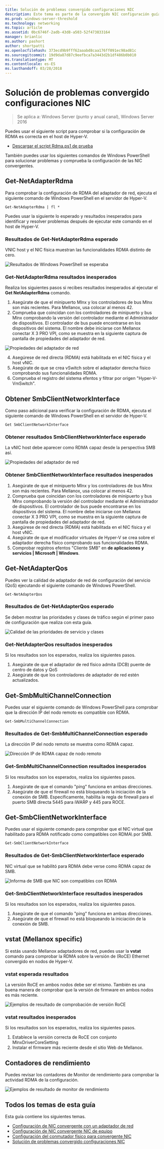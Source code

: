 ```yaml
---
title: Solución de problemas convergido configuraciones NIC
description: Este tema es parte de la convergido NIC configuración guía para Windows Server 2016.
ms.prod: windows-server-threshold
ms.technology: networking
ms.topic: article
ms.assetid: 0bc6746f-2adb-43d8-a503-52f473833164
manager: brianlic
ms.author: pashort
author: shortpatti
ms.openlocfilehash: 373ecd9b9fff62aaabd8caa176ff091ec98ad81c
ms.sourcegitcommit: 19d9da87d87c9eefbca7a3443d2b1df486b0b010
ms.translationtype: MT
ms.contentlocale: es-ES
ms.lasthandoff: 03/28/2018
---
```

# <a name="troubleshooting-converged-nic-configurations"></a>Solución de problemas convergido configuraciones NIC

>Se aplica a: Windows Server (punto y anual canal), Windows Server 2016

Puedes usar el siguiente script para comprobar si la configuración de RDMA es correcta en el host de Hyper-V.

- [Descargar el script Rdma.ps1 de prueba](https://github.com/Microsoft/SDN/blob/master/Diagnostics/Test-Rdma.ps1)

También puedes usar los siguientes comandos de Windows PowerShell para solucionar problemas y comprueba la configuración de las NIC convergentes.

## <a name="get-netadapterrdma"></a>Get-NetAdapterRdma

Para comprobar la configuración de RDMA del adaptador de red, ejecuta el siguiente comando de Windows PowerShell en el servidor de Hyper-V.

    
    Get-NetAdapterRdma | fl *
    

Puedes usar la siguiente lo esperado y resultados inesperados para identificar y resolver problemas después de ejecutar este comando en el host de Hyper-V.

### <a name="get-netadapterrdma-expected-results"></a>Resultados de Get-NetAdapterRdma esperado

VNIC host y el NIC física muestran las funcionalidades RDMA distinto de cero.

![Resultados de Windows PowerShell se esperaba](../../media/Converged-NIC/CNIC-Troubleshooting/cnic-tshoot-01.jpg)

### <a name="get-netadapterrdma-unexpected-results"></a>Get-NetAdapterRdma resultados inesperados

Realiza los siguientes pasos si recibes resultados inesperados al ejecutar el **Get NetAdapterRdma** comando.

1. Asegúrate de que el minipuerto Mlnx y los controladores de bus Mlnx son más recientes. Para Mellanox, usa colocar al menos 42. 
2. Comprueba que coincidan con los controladores de minipuerto y bus Mlnx comprobando la versión del controlador mediante el Administrador de dispositivos. El controlador de bus puede encontrarse en los dispositivos del sistema. El nombre debe iniciarse con Mellanox conectar X 3 PRO VPI, como se muestra en la siguiente captura de pantalla de propiedades del adaptador de red.

![Propiedades del adaptador de red](../../media/Converged-NIC/CNIC-Troubleshooting/cnic-tshoot-02.jpg)

4. Asegúrese de red directa (RDMA) está habilitada en el NIC física y el host vNIC.
5. Asegúrate de que se crea vSwitch sobre el adaptador derecha físico comprobando sus funcionalidades RDMA.
6. Comprueba el registro del sistema efentos y filtrar por origen "Hyper-V-VmSwitch".

## <a name="get-smbclientnetworkinterface"></a>Obtener SmbClientNetworkInterface

Como paso adicional para verificar la configuración de RDMA, ejecuta el siguiente comando de Windows PowerShell en el servidor de Hyper-V.


    Get SmbClientNetworkInterface

### <a name="get-smbclientnetworkinterface-expected-results"></a>Obtener resultados SmbClientNetworkInterface esperado

La vNIC host debe aparecer como RDMA capaz desde la perspectiva SMB así.

![Propiedades del adaptador de red](../../media/Converged-NIC/CNIC-Troubleshooting/cnic-tshoot-03.jpg)


### <a name="get-smbclientnetworkinterface-unexpected-results"></a>Obtener SmbClientNetworkInterface resultados inesperados

1. Asegúrate de que el minipuerto Mlnx y los controladores de bus Mlnx son más recientes. Para Mellanox, usa colocar al menos 42. 
2. Comprueba que coincidan con los controladores de minipuerto y bus Mlnx comprobando la versión del controlador mediante el Administrador de dispositivos. El controlador de bus puede encontrarse en los dispositivos del sistema. El nombre debe iniciarse con Mellanox conectar X 3 PRO VPI, como se muestra en la siguiente captura de pantalla de propiedades del adaptador de red.
3. Asegúrese de red directa (RDMA) está habilitada en el NIC física y el host vNIC.
4. Asegúrate de que el modificador virtuales de Hyper-V se crea sobre el adaptador derecha físico comprobando sus funcionalidades RDMA.
5. Comprobar registros efentos "Cliente SMB" en **de aplicaciones y servicios | Microsoft | Windows**.

## <a name="get-netadapterqos"></a>Get-NetAdapterQos

Puedes ver la calidad de adaptador de red de configuración del servicio \(QoS\) ejecutando el siguiente comando de Windows PowerShell.

    Get-NetAdapterQos

### <a name="get-netadapterqos-expected-results"></a>Resultados de Get-NetAdapterQos esperado

Se deben mostrar las prioridades y clases de tráfico según el primer paso de configuración que realiza con esta guía.

![Calidad de las prioridades de servicio y clases](../../media/Converged-NIC/CNIC-Troubleshooting/cnic-tshoot-04.jpg)

### <a name="get-netadapterqos-unexpected-results"></a>Get-NetAdapterQos resultados inesperados

Si los resultados son los esperados, realiza los siguientes pasos.

1. Asegúrate de que el adaptador de red físico admita \(DCB\) puente de centro de datos y QoS
2. Asegúrate de que los controladores de adaptador de red estén actualizados.


## <a name="get-smbmultichannelconnection"></a>Get-SmbMultiChannelConnection

Puedes usar el siguiente comando de Windows PowerShell para comprobar que la dirección IP del nodo remoto es compatible con RDMA\.

    Get-SmbMultiChannelConnection


### <a name="get-smbmultichannelconnection-expected-results"></a>Resultados de Get-SmbMultiChannelConnection esperado

La dirección IP del nodo remoto se muestra como RDMA capaz.

![Dirección IP de RDMA capaz de nodo remoto](../../media/Converged-NIC/CNIC-Troubleshooting/cnic-tshoot-05.jpg)

### <a name="get-smbmultichannelconnection-unexpected-results"></a>Get-SmbMultiChannelConnection resultados inesperados

Si los resultados son los esperados, realiza los siguientes pasos.

1. Asegúrate de que el comando "ping" funciona en ambas direcciones.
2. Asegúrate de que el firewall no está bloqueando la iniciación de la conexión de SMB. Específicamente, habilita la regla de firewall para el puerto SMB directa 5445 para iWARP y 445 para ROCE.

## <a name="get-smbclientnetworkinterface"></a>Get-SmbClientNetworkInterface

Puedes usar el siguiente comando para comprobar que el NIC virtual que habilitado para RDMA notificado como compatibles con RDMA\ por SMB.

    Get-SmbClientNetworkInterface


### <a name="get-smbclientnetworkinterface-expected-results"></a>Resultados de Get-SmbClientNetworkInterface esperado

NIC virtual que se habilitó para RDMA debe verse como RDMA capaz de SMB.

![Informa de SMB que NIC son compatibles con RDMA](../../media/Converged-NIC/CNIC-Troubleshooting/cnic-tshoot-06.jpg)

### <a name="get-smbclientnetworkinterface-unexpected-results"></a>Get-SmbClientNetworkInterface resultados inesperados

Si los resultados son los esperados, realiza los siguientes pasos.

1. Asegúrate de que el comando "ping" funciona en ambas direcciones.
2. Asegúrate de que el firewall no está bloqueando la iniciación de la conexión de SMB.

## <a name="vstat-mellanox-specific"></a>vstat \(Mellanox specific\)

Si estás usando Mellanox adaptadores de red, puedes usar la **vstat** comando para comprobar la RDMA sobre la versión de \(RoCE\) Ethernet convergido en nodos de Hyper-V.

### <a name="vstat-expected-results"></a>vstat esperada resultados

La versión RoCE en ambos nodos debe ser el mismo. También es una buena manera de comprobar que la versión de firmware en ambos nodos es más reciente.

![Ejemplos de resultado de comprobación de versión RoCE](../../media/Converged-NIC/CNIC-Troubleshooting/cnic-tshoot-07.jpg)

### <a name="vstat-unexpected-results"></a>vstat resultados inesperados

Si los resultados son los esperados, realiza los siguientes pasos.

1. Establece la versión correcta de RoCE con conjunto MlnxDriverCoreSetting
2. Instalar el firmware más reciente desde el sitio Web de Mellanox.


## <a name="perfmon-counters"></a>Contadores de rendimiento

Puedes revisar los contadores de Monitor de rendimiento para comprobar la actividad RDMA de la configuración.

![Ejemplos de resultado de monitor de rendimiento](../../media/Converged-NIC/CNIC-Troubleshooting/cnic-tshoot-08.jpg)

## <a name="all-topics-in-this-guide"></a>Todos los temas de esta guía

Esta guía contiene los siguientes temas.

- [Configuración de NIC convergente con un adaptador de red](cnic-single.md)
- [Configuración de NIC convergente NIC de equipo](cnic-datacenter.md)
- [Configuración del conmutador físico para convergente NIC](cnic-app-switch-config.md)
- [Solución de problemas convergido configuraciones NIC](cnic-app-troubleshoot.md)
